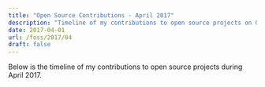 ```yaml
---
title: "Open Source Contributions - April 2017"
description: "Timeline of my contributions to open source projects on GitHub during April 2017."
date: 2017-04-01
url: /foss/2017/04
draft: false
---
```


Below is the timeline of my contributions to open source projects during April 2017.

